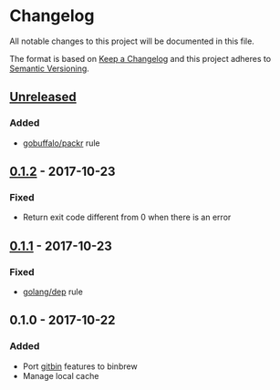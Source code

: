 # Changelog

All notable changes to this project will be documented in this file.

The format is based on [Keep a Changelog](http://keepachangelog.com/en/1.0.0/)
and this project adheres to [Semantic Versioning](http://semver.org/spec/v2.0.0.html).


## [Unreleased]

### Added

- [gobuffalo/packr](https://github.com/gobuffalo/packr) rule


## [0.1.2] - 2017-10-23

### Fixed

- Return exit code different from 0 when there is an error


## [0.1.1] - 2017-10-23

### Fixed

- [golang/dep](https://github.com/golang/dep) rule


## 0.1.0 - 2017-10-22

### Added

- Port [gitbin](https://github.com/binhq/gitbin) features to binbrew
- Manage local cache


[Unreleased]: https://github.com/binhq/binbrew/compare/v0.1.2...HEAD
[0.1.2]: https://github.com/binhq/binbrew/compare/v0.1.1...v0.1.2
[0.1.1]: https://github.com/binhq/binbrew/compare/v0.1.0...v0.1.1
